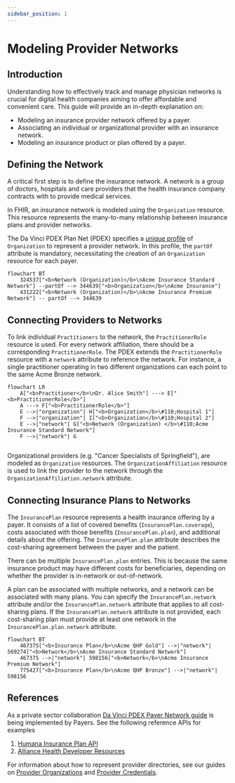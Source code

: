 ```yaml
---
sidebar_position: 1
---
```


# Modeling Provider Networks

## Introduction

Understanding how to effectively track and manage physician networks is crucial for digital health companies aiming to offer affordable and convenient care. This guide will provide an in-depth explanation on:

- Modeling an insurance provider network offered by a payer.
- Associating an individual or organizational provider with an insurance network.
- Modeling an insurance product or plan offered by a payer.

## Defining the Network

A critical first step is to define the insurance network. A network is a group of doctors, hospitals and care providers that the health insurance company contracts with to provide medical services.

In FHIR, an insurance network is modeled using the `Organization` resource. This resource represents the many-to-many relationship between insurance plans and provider networks.

The Da Vinci PDEX Plan Net (PDEX) specifies a [unique profile](http://hl7.org/fhir/us/davinci-pdex-plan-net/StructureDefinition-plannet-Network.html) of `Organization` to represent a provider network. In this profile, the `partOf` attribute is mandatory, necessitating the creation of an `Organization` resource for each payer.

```mermaid
flowchart BT
	324537["<b>Network (Organization)</b>\nAcme Insurance Standard Network"] --partOf --> 344639["<b>Organization</b>\nAcme Insurance"]
	431222["<b>Network (Organization)</b>\nAcme Insurance Premium Network"] -- partOf --> 344639
```

## Connecting Providers to Networks

To link individual `Practitioners` to the network, the `PractitionerRole` resource is used. For every network affiliation, there should be a corresponding `PractitionerRole`. The PDEX extends the `PractitionerRole` resource with a `network` attribute to reference the network. For instance, a single practitioner operating in two different organizations can each point to the same Acme Bronze network.

```mermaid
flowchart LR
	A["<b>Practitioner</b>\nDr. Alice Smith"] ---> E["<b>PractitionerRole</b>"]
	A ---> F["<b>PractitionerRole</b>"]
	E -->|"organization"| H["<b>Organization</b>\#110;Hospital 1"]
	F -->|"organization"| I["<b>Organization</b>\#110;Hospital 2"]
	E -->|"network"| G["<b>Network (Organization) </b>\#110;Acme Insurance Standard Network"]
	F -->|"network"| G


```

Organizational providers (e.g. "Cancer Specialists of Springfield"), are modeled as `Organization` resources. The `OrganizationAffiliation` resource is used to link the provider to the network through the `OrganizationAffiliation.network` attribute.

## Connecting Insurance Plans to Networks

The `InsurancePlan` resource represents a health insurance offering by a payer. It consists of a list of covered benefits (`InsurancePlan.coverage`), costs associated with those benefits (`InsurancePlan.plan`), and additional details about the offering. The `InsurancePlan.plan` attribute describes the cost-sharing agreement between the payer and the patient.

There can be multiple `InsurancePlan.plan` entries. This is because the same insurance product may have different costs for beneficiaries, depending on whether the provider is in-network or out-of-network.

A plan can be associated with multiple networks, and a network can be associated with many plans. You can specify the `InsurancePlan.network` attribute and/or the `InsurancePlan.network` attribute that applies to all cost-sharing plans. If the `InsurancePlan.network` attribute is not provided, each cost-sharing plan must provide at least one network in the `InsurancePlan.plan.network` attribute.

```mermaid
flowchart BT
	467375["<b>Insurance Plan</b>\nAcme QHP Gold"] -->|"network"| 569274["<b>Network</b>\nAcme Insurance Standard Network"]
	467375 -->|"network"| 598156["<b>Network</b>\nAcme Insurance Premium Network"]
	775427["<b>Insurance Plan</b>\nAcme QHP Bronze"] -->|"network"| 598156

```

## References

As a private sector collaboration [Da Vinci PDEX Payer Network guide](https://build.fhir.org/ig/HL7/davinci-pdex-plan-net/) is being implemented by Payers. See the following reference APIs for examples

1. [Humana Insurance Plan API](https://developers.humana.com/apis/insuranceplan-api/doc)
2. [Alliance Health Developer Resources](https://thealliance.health/developer-resources/provider-directory/)

For information about how to represent provider directories, see our guides on [Provider Organizations](./provider-organizations) and [Provider Credentials](./provider-credentials).
